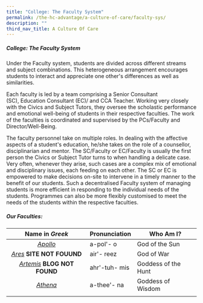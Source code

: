 ```yaml
---
title: "College: The Faculty System"
permalink: /the-hc-advantage/a-culture-of-care/faculty-sys/
description: ""
third_nav_title: A Culture Of Care
---
```

##### College: The Faculty System

Under the Faculty system, students are divided across different streams and subject combinations. This heterogeneous arrangement encourages students to interact and appreciate one other's differences as well as similarities.

Each faculty is led by a team comprising a Senior Consultant (SC), Education Consultant (EC)/ and CCA Teacher. Working very closely with the Civics and Subject Tutors, they oversee the scholastic performance and emotional well-being of students in their respective faculties. The work of the faculties is coordinated and supervised by the PCs/Faculty and Director/Well-Being.

The faculty personnel take on multiple roles. In dealing with the affective aspects of a student's education, he/she takes on the role of a counsellor, disciplinarian and mentor. The SC/Faculty or EC/Faculty is usually the first person the Civics or Subject Tutor turns to when handling a delicate case. Very often, whenever they arise, such cases are a complex mix of emotional and disciplinary issues, each feeding on each other. The SC or EC is empowered to make decisions on-site to intervene in a timely manner to the benefit of our students. Such a decentralised Faculty system of managing students is more efficient in responding to the individual needs of the students. Programmes can also be more flexibly customised to meet the needs of the students within the respective faculties.

##### Our Faculties:

| Name in _Greek_  | Pronunciation  | Who Am I?  |
|:-:|---|---|
| [_Apollo_](http://yellowisforapollo.blogspot.com/)  | a-pol'- o  | God of the Sun  |
| [_Ares_](http://aresfaculty.com/) **SITE NOT FOUUND** | air'- reez  | God of War  |
| [_Artemis_](http://coolblueartemis.blogspot.com/) **BLOG NOT FOUND** | ahr'-tuh- mis  | Goddess of the Hunt  |
| [_Athena_](http://www.athenafaculty.com/)  | a-thee'- na  | Goddess of Wisdom  |
|   |   |   |